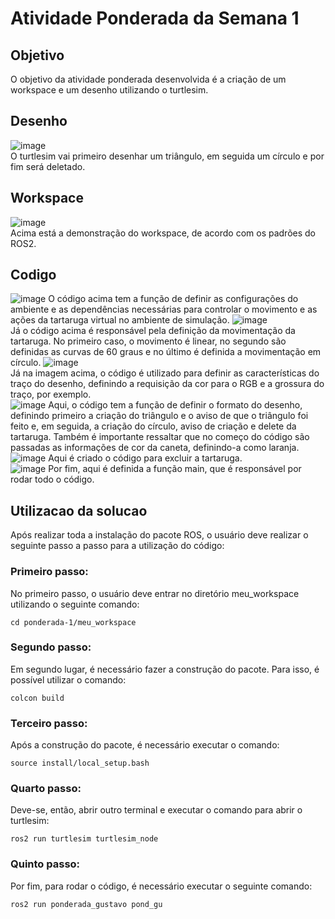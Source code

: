 # Atividade Ponderada da Semana 1

## Objetivo
O objetivo da atividade ponderada desenvolvida é a criação de um workspace e um desenho utilizando o turtlesim.  
## Desenho
![image](https://github.com/gustavoesteves0/ponderadas-m6-ec/assets/123904558/7de048cd-74a1-45ac-be2d-49fa9fba3a25)  
O turtlesim vai primeiro desenhar um triângulo, em seguida um círculo e por fim será deletado.  
## Workspace
![image](https://github.com/gustavoesteves0/ponderadas-m6-ec/assets/123904558/61ab0cb4-88b3-4757-a506-71429534687a)  
Acima está a demonstração do workspace, de acordo com os padrões do ROS2. 
## Codigo
![image](https://github.com/gustavoesteves0/ponderadas-m6-ec/assets/123904558/87a64d79-4911-45b4-8fc9-9d67514315b5)
O código acima tem a função de definir as configurações do ambiente e as dependências necessárias para controlar o movimento e as ações da tartaruga virtual no ambiente de simulação.
![image](https://github.com/gustavoesteves0/ponderadas-m6-ec/assets/123904558/129f2cc6-e1d6-4f1f-a0c8-b9f08e1d6311)  
Já o código acima é responsável pela definição da movimentação da tartaruga. No primeiro caso, o movimento é linear, no segundo são definidas as curvas de 60 graus e no último é definida a movimentação em círculo.
![image](https://github.com/gustavoesteves0/ponderadas-m6-ec/assets/123904558/e6b3d984-8b60-4d42-b363-5cafa607f416)  
Já na imagem acima, o código é utilizado para definir as características do traço do desenho, definindo a requisição da cor para o RGB e a grossura do traço, por exemplo.  
![image](https://github.com/gustavoesteves0/ponderadas-m6-ec/assets/123904558/d6b9ba52-c306-41bf-9cfe-d3a95bfd1d72)
Aqui, o código tem a função de definir o formato do desenho, definindo primeiro a criação do triângulo e o aviso de que o triângulo foi feito e, em seguida, a criação do círculo, aviso de criação e delete da tartaruga. Também é importante ressaltar que no começo do código são passadas as informações de cor da caneta, definindo-a como laranja.  
![image](https://github.com/gustavoesteves0/ponderadas-m6-ec/assets/123904558/d981efa5-8e49-461d-a880-cc649f35f7dd)
Aqui é criado o código para excluir a tartaruga.  
![image](https://github.com/gustavoesteves0/ponderadas-m6-ec/assets/123904558/f23e3289-e9e7-44a0-88bc-ede3537ab651)
Por fim, aqui é definida a função main, que é responsável por rodar todo o código.
## Utilizacao da solucao
Após realizar toda a instalação do pacote ROS, o usuário deve realizar o seguinte passo a passo para a utilização do código:
### Primeiro passo:
No primeiro passo, o usuário deve entrar no diretório meu_workspace utilizando o seguinte comando:
```
cd ponderada-1/meu_workspace
```
### Segundo passo:
Em segundo lugar, é necessário fazer a construção do pacote. Para isso, é possível utilizar o comando:
```
colcon build
```
### Terceiro passo:
Após a construção do pacote, é necessário executar o comando:
```
source install/local_setup.bash
```
### Quarto passo:
Deve-se, então, abrir outro terminal e executar o comando para abrir o turtlesim:
```
ros2 run turtlesim turtlesim_node
```
### Quinto passo:
Por fim, para rodar o código, é necessário executar o seguinte comando:
```
ros2 run ponderada_gustavo pond_gu
```

